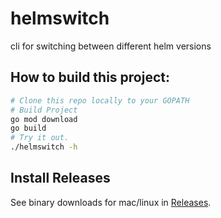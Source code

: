 # helmswitch
cli for switching between different helm versions

## How to build this project:
```bash
# Clone this repo locally to your GOPATH
# Build Project
go mod download
go build
# Try it out.
./helmswitch -h
```
## Install Releases
See binary downloads for mac/linux in [Releases](https://github.com/sjqnn/helmswitch/releases).
